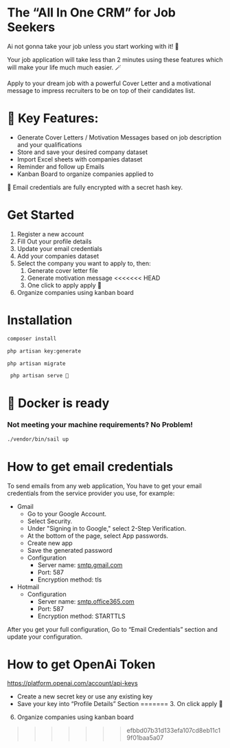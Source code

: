 # **The “All In One CRM” for Job Seekers**

Ai not gonna take your job unless you start working with it! 🤖

Your job application will take less than 2 minutes using these features which will make your life much much easier. 🪄

Apply to your dream job with a powerful Cover Letter and a motivational message to impress recruiters to be on top of their candidates list.

# 🔑 Key Features:

- Generate Cover Letters / Motivation Messages based on job description and your qualifications
- Store and save your desired company dataset
- Import Excel sheets with companies dataset
- Reminder and follow up Emails
- Kanban Board to organize companies applied to

🔐 Email credentials are fully encrypted with a secret hash key.

# Get Started

1. Register a new account
2. Fill Out your profile details
3. Update your email credentials
4. Add your companies dataset
5. Select the company you want to apply to, then:
    1. Generate cover letter file
    2. Generate motivation message
<<<<<<< HEAD
    3. One click to apply apply 📨
6. Organize companies using kanban board

# Installation

```bash
composer install
```

```bash
php artisan key:generate
```

```bash
php artisan migrate
```

```bash
 php artisan serve 🚀
```

# 🐳 Docker is ready

### Not meeting your machine requirements? No Problem!

```bash
./vendor/bin/sail up
```

# How to get email credentials

To send emails from any web application, You have to get your email credentials from the service provider you use, for example:

-   Gmail
    -   Go to your Google Account.
    -   Select Security.
    -   Under "Signing in to Google," select 2-Step Verification.
    -   At the bottom of the page, select App passwords.
    -   Create new app
    -   Save the generated password
    -   Configuration
        -   Server name: [smtp.gmail.com](http://smtp.gmail.com/)
        -   Port: 587
        -   Encryption method: tls
-   Hotmail
    -   Configuration
        -   Server name: [smtp.office365.com](http://smtp.office365.com/)
        -   Port: 587
        -   Encryption method: STARTTLS

After you get your full configuration, Go to “Email Credentials” section and update your configuration.

# How to get OpenAi Token

https://platform.openai.com/account/api-keys

-   Create a new secret key or use any existing key
-   Save your key into “Profile Details” Section
=======
    3. On click apply 📨
6. Organize companies using kanban board
>>>>>>> efbbd07b31d133efa107cd8eb11c19f01baa5a07
